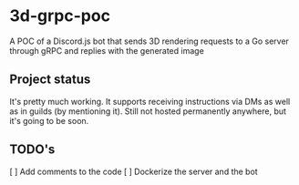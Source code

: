 # 3d-grpc-poc
A POC of a Discord.js bot that sends 3D rendering requests to a Go server through gRPC and replies with the generated image


## Project status
It's pretty much working. It supports receiving instructions via DMs as well as in guilds (by mentioning it).
Still not hosted permanently anywhere, but it's going to be soon.

## TODO's
[ ] Add comments to the code
[ ] Dockerize the server and the bot
